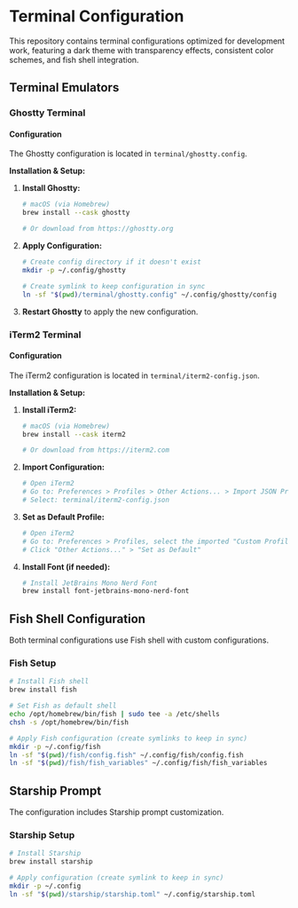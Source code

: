 # Terminal Configuration

This repository contains terminal configurations optimized for development work, featuring a dark theme with transparency effects, consistent color schemes, and fish shell integration.

## Terminal Emulators

### Ghostty Terminal

#### Configuration

The Ghostty configuration is located in `terminal/ghostty.config`.

**Installation & Setup:**

1. **Install Ghostty:**

   ```bash
   # macOS (via Homebrew)
   brew install --cask ghostty
   
   # Or download from https://ghostty.org
   ```

2. **Apply Configuration:**

   ```bash
   # Create config directory if it doesn't exist
   mkdir -p ~/.config/ghostty
   
   # Create symlink to keep configuration in sync
   ln -sf "$(pwd)/terminal/ghostty.config" ~/.config/ghostty/config
   ```

3. **Restart Ghostty** to apply the new configuration.

### iTerm2 Terminal

#### Configuration

The iTerm2 configuration is located in `terminal/iterm2-config.json`.

**Installation & Setup:**

1. **Install iTerm2:**

   ```bash
   # macOS (via Homebrew)
   brew install --cask iterm2
   
   # Or download from https://iterm2.com
   ```

2. **Import Configuration:**

   ```bash
   # Open iTerm2
   # Go to: Preferences > Profiles > Other Actions... > Import JSON Profiles
   # Select: terminal/iterm2-config.json
   ```

3. **Set as Default Profile:**

   ```bash
   # Open iTerm2
   # Go to: Preferences > Profiles, select the imported "Custom Profile"
   # Click "Other Actions..." > "Set as Default"
   ```

4. **Install Font (if needed):**

   ```bash
   # Install JetBrains Mono Nerd Font
   brew install font-jetbrains-mono-nerd-font
   ```

## Fish Shell Configuration

Both terminal configurations use Fish shell with custom configurations.

### Fish Setup

```bash
# Install Fish shell
brew install fish

# Set Fish as default shell
echo /opt/homebrew/bin/fish | sudo tee -a /etc/shells
chsh -s /opt/homebrew/bin/fish

# Apply Fish configuration (create symlinks to keep in sync)
mkdir -p ~/.config/fish
ln -sf "$(pwd)/fish/config.fish" ~/.config/fish/config.fish
ln -sf "$(pwd)/fish/fish_variables" ~/.config/fish/fish_variables
```

## Starship Prompt

The configuration includes Starship prompt customization.

### Starship Setup

```bash
# Install Starship
brew install starship

# Apply configuration (create symlink to keep in sync)
mkdir -p ~/.config
ln -sf "$(pwd)/starship/starship.toml" ~/.config/starship.toml
```

